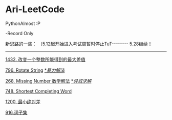 # Ari-LeetCode
PythonAlmost :P

-Record Only 

新思路的一些：
（5.12起开始进入考试周暂时停止TuT--------
5.28继续！

---------------------------------

[1432. 改变一个整数所能得到的最大差值](https://leetcode.com/problems/max-difference-you-can-get-from-changing-an-integer/submissions/938708839/)

[796. Rotate String](https://leetcode.com/problems/rotate-string/submissions/940274455/)   [**暴力解法*](https://leetcode.com/problems/rotate-string/submissions/940280185/)

[268. Missing Number 数学解法](https://leetcode.com/problems/missing-number/submissions/944939347/)  [**异或求解*](https://leetcode.com/problems/missing-number/solutions/3235187/268-solution-with-step-by-step-explanation/?orderBy=hot&languageTags=python)

[748. Shortest Completing Word](https://leetcode.com/problems/shortest-completing-word/submissions/945159758/)

[1200. 最小绝对差](https://leetcode.com/problems/minimum-absolute-difference/submissions/945568186/)

[916.词子集](https://leetcode.com/problems/word-subsets/submissions/947413203/)

